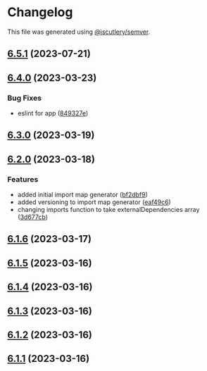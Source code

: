 # Changelog

This file was generated using [@jscutlery/semver](https://github.com/jscutlery/semver).

## [6.5.1](https://github.com/Wildhoney/Switzerland/compare/v6.5.0...v6.5.1) (2023-07-21)

## [6.4.0](https://github.com/Wildhoney/Switzerland/compare/v6.3.0...v6.4.0) (2023-03-23)

### Bug Fixes

- eslint for app ([849327e](https://github.com/Wildhoney/Switzerland/commit/849327e5baea9a6b3114fc66db58be91dbc3d713))

## [6.3.0](https://github.com/Wildhoney/Switzerland/compare/v6.2.0...v6.3.0) (2023-03-19)

## [6.2.0](https://github.com/Wildhoney/Switzerland/compare/v6.1.6...v6.2.0) (2023-03-18)

### Features

- added initial import map generator ([bf2dbf9](https://github.com/Wildhoney/Switzerland/commit/bf2dbf9ffa9b30d73b6d9ac3a91f602b4e376900))
- added versioning to import map generator ([eaf49c6](https://github.com/Wildhoney/Switzerland/commit/eaf49c61ab8da5d8297bbb1a3cd4e5009f4bc91d))
- changing imports function to take externalDependencies array ([3d677cb](https://github.com/Wildhoney/Switzerland/commit/3d677cbf1b21d000f39635d64a18463619c95de5))

## [6.1.6](https://github.com/Wildhoney/Switzerland/compare/v6.1.5...v6.1.6) (2023-03-17)

## [6.1.5](https://github.com/Wildhoney/Switzerland/compare/v6.1.4...v6.1.5) (2023-03-16)

## [6.1.4](https://github.com/Wildhoney/Switzerland/compare/v6.1.3...v6.1.4) (2023-03-16)

## [6.1.3](https://github.com/Wildhoney/Switzerland/compare/v6.1.2...v6.1.3) (2023-03-16)

## [6.1.2](https://github.com/Wildhoney/Switzerland/compare/v6.1.1...v6.1.2) (2023-03-16)

## [6.1.1](https://github.com/Wildhoney/Switzerland/compare/v6.1.0...v6.1.1) (2023-03-16)
